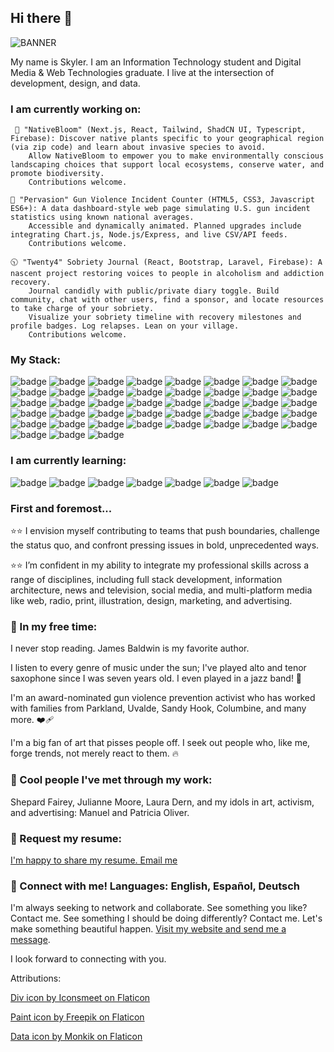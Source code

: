 ## Hi there 👋

![BANNER](https://github.com/user-attachments/assets/fb4b16c9-6a21-4256-abd6-509397f03f8f)

My name is Skyler. I am an Information Technology student and Digital Media & Web Technologies graduate. 
I live at the intersection of development, design, and data. 

### I am currently working on:

     🍃 "NativeBloom" (Next.js, React, Tailwind, ShadCN UI, Typescript, Firebase): Discover native plants specific to your geographical region (via zip code) and learn about invasive species to avoid.
        Allow NativeBloom to empower you to make environmentally conscious landscaping choices that support local ecosystems, conserve water, and promote biodiversity.
        Contributions welcome.

    🚨 "Pervasion" Gun Violence Incident Counter (HTML5, CSS3, Javascript ES6+): A data dashboard-style web page simulating U.S. gun incident statistics using known national averages. 
        Accessible and dynamically animated. Planned upgrades include integrating Chart.js, Node.js/Express, and live CSV/API feeds.
        Contributions welcome.

    🕥 "Twenty4" Sobriety Journal (React, Bootstrap, Laravel, Firebase): A nascent project restoring voices to people in alcoholism and addiction recovery. 
        Journal candidly with public/private diary toggle. Build community, chat with other users, find a sponsor, and locate resources to take charge of your sobriety. 
        Visualize your sobriety timeline with recovery milestones and profile badges. Log relapses. Lean on your village.
        Contributions welcome.

### My Stack:

![badge](https://img.shields.io/badge/html-red)
![badge](https://img.shields.io/badge/css-blue)
![badge](https://img.shields.io/badge/javascript-yellow)
![badge](https://img.shields.io/badge/python-green)
![badge](https://img.shields.io/badge/php-purple)
![badge](https://img.shields.io/badge/mysql-gray)
![badge](https://img.shields.io/badge/npm-black)
![badge](https://img.shields.io/badge/react-teal)
![badge](https://img.shields.io/badge/next.js-black)
![badge](https://img.shields.io/badge/node.js-green)
![badge](https://img.shields.io/badge/express.js-black)
![badge](https://img.shields.io/badge/jQuery-green)
![badge](https://img.shields.io/badge/typescript-teal)
![badge](https://img.shields.io/badge/tailwind-lightblue)
![badge](https://img.shields.io/badge/bootstrap-purple)
![badge](https://img.shields.io/badge/laravel-red)
![badge](https://img.shields.io/badge/api_integration-orange)
![badge](https://img.shields.io/badge/rest_api-blue)
![badge](https://img.shields.io/badge/windows-darkgreen)
![badge](https://img.shields.io/badge/macOS-white)
![badge](https://img.shields.io/badge/iOS-white)
![badge](https://img.shields.io/badge/progressive%20web%20apps-yellow)
![badge](https://img.shields.io/badge/computer%20information%20systems-blue)
![badge](https://img.shields.io/badge/adobe_creative_cloud-red)
![badge](https://img.shields.io/badge/figma-pink)
![badge](https://img.shields.io/badge/wordpress-blue)
![badge](https://img.shields.io/badge/google_suite-blue)
![badge](https://img.shields.io/badge/microsoft_office-blue)
![badge](https://img.shields.io/badge/firebase-red)
![badge](https://img.shields.io/badge/AI%20tools-purple)
![badge](https://img.shields.io/badge/git%2Fgithub-orange)
![badge](https://img.shields.io/badge/version_control-purple)
![badge](https://img.shields.io/badge/vscode-blue)
![badge](https://img.shields.io/badge/testing%2C%20debugging%2C%20deployment-purple)
![badge](https://img.shields.io/badge/responsive%20design-gray)
![badge](https://img.shields.io/badge/serverless%20architecture-orange)
![badge](https://img.shields.io/badge/performance_optimization-yellow)
![badge](https://img.shields.io/badge/seo-green)
![badge](https://img.shields.io/badge/social_media-pink)
![badge](https://img.shields.io/badge/content_strategy-purple)
![badge](https://img.shields.io/badge/typography-white)
![badge](https://img.shields.io/badge/color%20theory%20%26%20psychology-magenta)
![badge](https://img.shields.io/badge/accessibility-orange)


### I am currently learning:
![badge](https://img.shields.io/badge/c-blue)
![badge](https://img.shields.io/badge/c%2B%2B-blue)
![badge](https://img.shields.io/badge/c%23-blue)
![badge](https://img.shields.io/badge/java-green)
![badge](https://img.shields.io/badge/project%20management-purple)
![badge](https://img.shields.io/badge/e--business-green)
![badge](https://img.shields.io/badge/mongoDB-darkgreen)



### First and foremost...

⭐⭐ I envision myself contributing to teams that push boundaries, challenge the status quo, and confront pressing issues in bold, unprecedented ways. 

⭐⭐ I’m confident in my ability to integrate my professional skills across a range of disciplines, including full stack development, information architecture, news and television, social media, and multi-platform media like web, radio, print, illustration, design, marketing, and advertising.

### 👀 In my free time:

 I never stop reading. James Baldwin is my favorite author. 
 
 I listen to every genre of music under the sun; I've played alto and tenor saxophone since I was seven years old. I even played in a jazz band! 🎷
        
I'm an award-nominated gun violence prevention activist who has worked with families from Parkland, Uvalde, Sandy Hook, Columbine, and many more. ❤️‍🩹

I'm a big fan of art that pisses people off. I seek out people who, like me, forge trends, not merely react to them. 🔥

### 🌆 Cool people I've met through my work:
Shepard Fairey, Julianne Moore, Laura Dern, and my idols in art, activism, and advertising: Manuel and Patricia Oliver.

### 📄 Request my resume:

[I'm happy to share my resume. Email me](mailto:sfutrell00@outlook.com?subject=Resume%20Request&body=Hi%2C%20I%27m%20interested%20in%20learning%20more%20about%20your%20work.%20Please%20send%20your%20resume.)

### 🔗 Connect with me! Languages: English, Español, Deutsch
          
I'm always seeking to network and collaborate. See something you like? Contact me. See something I should be doing differently? Contact me. 
        Let's make something beautiful happen. [Visit my website and send me a message](https://futrellstudioportfolio.com/contact-futrell-studio-portfolio/). 
        
I look forward to connecting with you. 
        

Attributions:

 [Div icon by Iconsmeet on Flaticon](https://www.flaticon.com/free-icons/html)
                    
 [Paint icon by Freepik on Flaticon](https://www.flaticon.com/free-icons/art-deco)
                    
 [Data icon by Monkik on Flaticon](https://www.flaticon.com/free-icons/analysis)


    
